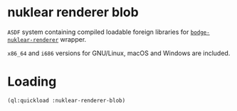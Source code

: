 # nuklear renderer blob

`ASDF` system containing compiled loadable foreign libraries for
[`bodge-nuklear-renderer`](https://github.com/borodust/bodge-nuklear-renderer)
wrapper.

`x86_64` and `i686` versions for GNU/Linux, macOS and Windows are included.

# Loading
```lisp
(ql:quickload :nuklear-renderer-blob)
```
